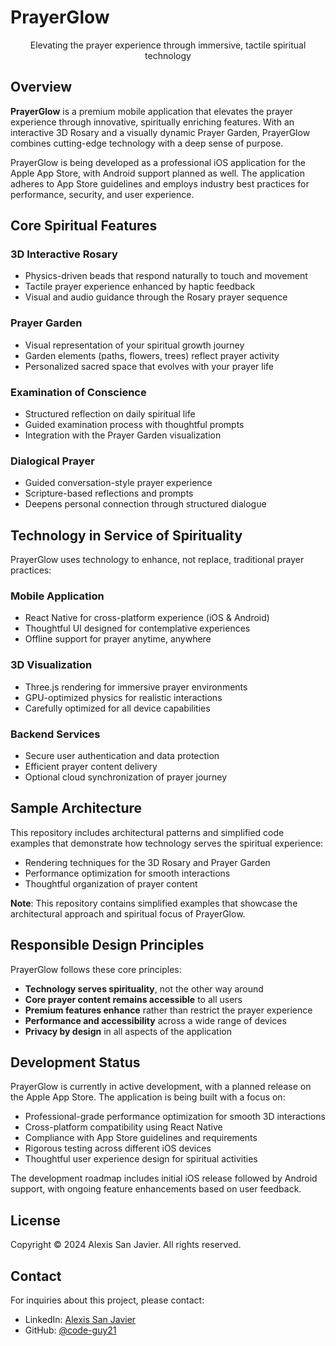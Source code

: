 # PrayerGlow

<div align="center">
  <p>Elevating the prayer experience through immersive, tactile spiritual technology</p>
</div>

## Overview

**PrayerGlow** is a premium mobile application that elevates the prayer experience through innovative, spiritually enriching features. With an interactive 3D Rosary and a visually dynamic Prayer Garden, PrayerGlow combines cutting-edge technology with a deep sense of purpose.

PrayerGlow is being developed as a professional iOS application for the Apple App Store, with Android support planned as well. The application adheres to App Store guidelines and employs industry best practices for performance, security, and user experience.

## Core Spiritual Features

### 3D Interactive Rosary

- Physics-driven beads that respond naturally to touch and movement
- Tactile prayer experience enhanced by haptic feedback
- Visual and audio guidance through the Rosary prayer sequence

### Prayer Garden

- Visual representation of your spiritual growth journey
- Garden elements (paths, flowers, trees) reflect prayer activity
- Personalized sacred space that evolves with your prayer life

### Examination of Conscience

- Structured reflection on daily spiritual life
- Guided examination process with thoughtful prompts
- Integration with the Prayer Garden visualization

### Dialogical Prayer

- Guided conversation-style prayer experience
- Scripture-based reflections and prompts
- Deepens personal connection through structured dialogue

## Technology in Service of Spirituality

PrayerGlow uses technology to enhance, not replace, traditional prayer practices:

### Mobile Application

- React Native for cross-platform experience (iOS & Android)
- Thoughtful UI designed for contemplative experiences
- Offline support for prayer anytime, anywhere

### 3D Visualization

- Three.js rendering for immersive prayer environments
- GPU-optimized physics for realistic interactions
- Carefully optimized for all device capabilities

### Backend Services

- Secure user authentication and data protection
- Efficient prayer content delivery
- Optional cloud synchronization of prayer journey

## Sample Architecture

This repository includes architectural patterns and simplified code examples that demonstrate how technology serves the spiritual experience:

- Rendering techniques for the 3D Rosary and Prayer Garden
- Performance optimization for smooth interactions
- Thoughtful organization of prayer content

**Note**: This repository contains simplified examples that showcase the architectural approach and spiritual focus of PrayerGlow.

## Responsible Design Principles

PrayerGlow follows these core principles:

- **Technology serves spirituality**, not the other way around
- **Core prayer content remains accessible** to all users
- **Premium features enhance** rather than restrict the prayer experience
- **Performance and accessibility** across a wide range of devices
- **Privacy by design** in all aspects of the application

## Development Status

PrayerGlow is currently in active development, with a planned release on the Apple App Store. The application is being built with a focus on:

- Professional-grade performance optimization for smooth 3D interactions
- Cross-platform compatibility using React Native
- Compliance with App Store guidelines and requirements
- Rigorous testing across different iOS devices
- Thoughtful user experience design for spiritual activities

The development roadmap includes initial iOS release followed by Android support, with ongoing feature enhancements based on user feedback.

## License

Copyright © 2024 Alexis San Javier. All rights reserved.

## Contact

For inquiries about this project, please contact:

- LinkedIn: [Alexis San Javier](https://www.linkedin.com/in/alexissj/)
- GitHub: [@code-guy21](https://github.com/code-guy21)
